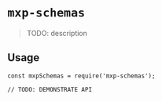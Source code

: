 # `mxp-schemas`

> TODO: description

## Usage

```
const mxpSchemas = require('mxp-schemas');

// TODO: DEMONSTRATE API
```
